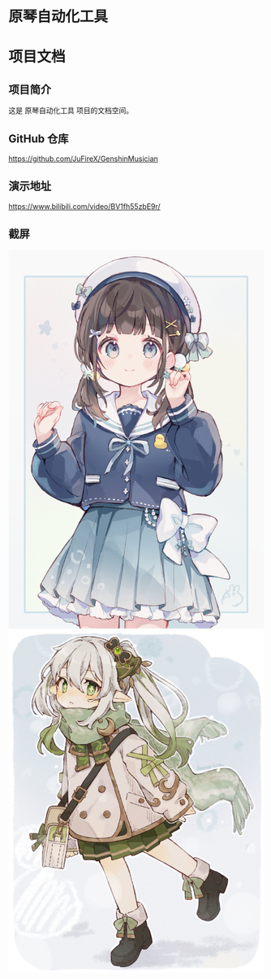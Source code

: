 # 原琴自动化工具

# 项目文档

## 项目简介

这是 原琴自动化工具 项目的文档空间。

## GitHub 仓库

https://github.com/JuFireX/GenshinMusician

## 演示地址

https://www.bilibili.com/video/BV1fh55zbE9r/

## 截屏

![截屏1](doc/screenshot1.jpg)
![截屏2](doc/screenshot2.jpg)
